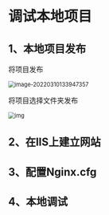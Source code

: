 # 调试本地项目

## 1、本地项目发布

将项目发布

<img src="../../img\image-20220310133947357.png" alt="image-20220310133947357" style="zoom:80%;" />

将项目选择文件夹发布

<img src="../../img\企业微信截图_16468909273104.png" alt="img" style="zoom:80%;" />

## 2、在IIS上建立网站



## 3、配置Nginx.cfg

## 4、本地调试